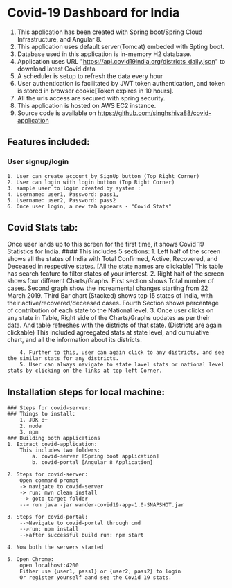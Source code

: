 # Covid-19 Dashboard for India

1. This application has been created with Spring boot/Spring Cloud Infrastructure, and Angular 8.
2. This application uses default server(Tomcat) embeded with Spting boot.
3. Database used in this application is in-memory H2 database.
4. Application uses URL "https://api.covid19india.org/districts_daily.json" to download latest Covid data
5. A scheduler is setup to refresh the data every hour
6. User authentication is facilitated by JWT token authentication, and token is stored in browser cookie[Token expires in 10 hours].
7. All the urls access are secured with spring security.
8. This application is hosted on AWS EC2 instance.
9. Source code is available on https://github.com/singhshiva88/covid-application

## Features included:
### User signup/login 
	1. User can create account by SignUp button (Top Right Corner)  
	2. User can login with login button (Top Right Corner)   
	3. sample user to login created by system :   
	4. Username: user1, Password: pass1,  
	5. Username: user2, Password: pass2  
	6. Once user login, a new tab appears - "Covid Stats"  

## Covid Stats tab:
Once user lands up to this screen for the first time, it shows Covid 19 Statistics for India. 
	#### This includes 5 sections:
		1. Left half of the screen shows all the states of India with 
			Total Confirmed, Active, Recovered, and Deceased in respective states. [All the state names are clickable]
			This table has search feature to filter states of your interest.
		2. Right half of the screen shows four different Charts/Graphs.
			First section shows Total number of cases.
			Second graph show the increamental changes starting from 22 March 2019.
			Third Bar chart (Stacked) shows top 15 states of India, with their active/recovered/deceased cases.
			Fourth Section shows percentage of contribution of each state to the National level. 
		3. Once user clicks on any state in Table, Right side of the Charts/Graphs updates as per their data.
			And table refreshes with the districts of that state. (Districts are again clickable)
			This included agreegated stats at state level, and cumulative chart, and all the information about its districts.
		
		4. Further to this, user can again click to any districts, and see the similar stats for any districts.
		5. User can always navigate to state lavel stats or national level stats by clicking on the links at top left Corner.
		
## Installation steps for local machine:
	### Steps for covid-server:
	### Things to install:
		1. JDK 8+
		2. node
		3. npm
	### Building both applications
	1. Extract covid-application:
		This includes two folders:
			a. covid-server [Spring boot application]
			b. covid-portal [Angular 8 Application]
	
	2. Steps for covid-server:
		Open command prompt 
		-> navigate to covid-server 
		-> run: mvn clean install
		--> goto target folder 
		--> run java -jar wander-covid19-app-1.0-SNAPSHOT.jar
	
	3. Steps for covid-portal:
		-->Navigate to covid-portal through cmd
		-->run: npm install
		-->after successful build run: npm start
	
	4. Now both the servers started
	
	5. Open Chrome:
		open localhost:4200
		Either use {user1, pass1} or {user2, pass2} to login 
		Or register yourself aand see the Covid 19 stats.
